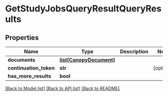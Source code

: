 # GetStudyJobsQueryResultQueryResults


## Properties
Name | Type | Description | Notes
------------ | ------------- | ------------- | -------------
**documents** | [**list[CanopyDocument]**](CanopyDocument.md) |  | 
**continuation_token** | **str** |  | [optional] 
**has_more_results** | **bool** |  | 

[[Back to Model list]](../README.md#documentation-for-models) [[Back to API list]](../README.md#documentation-for-api-endpoints) [[Back to README]](../README.md)


